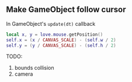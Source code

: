 ## Make GameObject follow cursor

In GameObject's `update(dt)` callback

```lua
local x, y = love.mouse.getPosition()
self.x = (x / CANVAS_SCALE) - (self.w / 2)
self.y = (y / CANVAS_SCALE) - (self.h / 2)
```

TODO:
1. bounds collision
2. camera